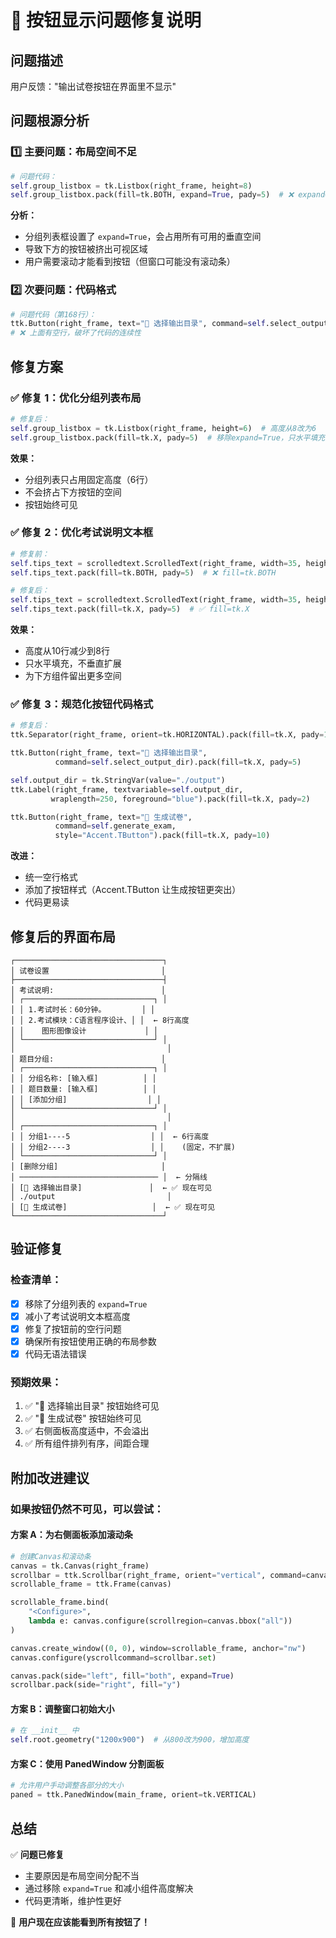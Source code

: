 # 🔧 按钮显示问题修复说明

## 问题描述
用户反馈："输出试卷按钮在界面里不显示"

## 问题根源分析

### 1️⃣ 主要问题：布局空间不足
```python
# 问题代码：
self.group_listbox = tk.Listbox(right_frame, height=8)
self.group_listbox.pack(fill=tk.BOTH, expand=True, pady=5)  # ❌ expand=True 导致占用所有剩余空间
```

**分析：**
- 分组列表框设置了 `expand=True`，会占用所有可用的垂直空间
- 导致下方的按钮被挤出可视区域
- 用户需要滚动才能看到按钮（但窗口可能没有滚动条）

### 2️⃣ 次要问题：代码格式
```python
# 问题代码（第168行）：
ttk.Button(right_frame, text="📁 选择输出目录", command=self.select_output_dir).pack(fill=tk.X, pady=5)
# ❌ 上面有空行，破坏了代码的连续性
```

## 修复方案

### ✅ 修复 1：优化分组列表布局
```python
# 修复后：
self.group_listbox = tk.Listbox(right_frame, height=6)  # 高度从8改为6
self.group_listbox.pack(fill=tk.X, pady=5)  # 移除expand=True，只水平填充
```

**效果：**
- 分组列表只占用固定高度（6行）
- 不会挤占下方按钮的空间
- 按钮始终可见

### ✅ 修复 2：优化考试说明文本框
```python
# 修复前：
self.tips_text = scrolledtext.ScrolledText(right_frame, width=35, height=10)
self.tips_text.pack(fill=tk.BOTH, pady=5)  # ❌ fill=tk.BOTH

# 修复后：
self.tips_text = scrolledtext.ScrolledText(right_frame, width=35, height=8)
self.tips_text.pack(fill=tk.X, pady=5)  # ✅ fill=tk.X
```

**效果：**
- 高度从10行减少到8行
- 只水平填充，不垂直扩展
- 为下方组件留出更多空间

### ✅ 修复 3：规范化按钮代码格式
```python
# 修复后：
ttk.Separator(right_frame, orient=tk.HORIZONTAL).pack(fill=tk.X, pady=10)

ttk.Button(right_frame, text="📁 选择输出目录", 
          command=self.select_output_dir).pack(fill=tk.X, pady=5)

self.output_dir = tk.StringVar(value="./output")
ttk.Label(right_frame, textvariable=self.output_dir, 
         wraplength=250, foreground="blue").pack(fill=tk.X, pady=2)

ttk.Button(right_frame, text="🚀 生成试卷", 
          command=self.generate_exam, 
          style="Accent.TButton").pack(fill=tk.X, pady=10)
```

**改进：**
- 统一空行格式
- 添加了按钮样式（Accent.TButton 让生成按钮更突出）
- 代码更易读

## 修复后的界面布局

```
┌─────────────────────────────────┐
│ 试卷设置                         │
├─────────────────────────────────┤
│ 考试说明:                        │
│ ┌─────────────────────────────┐ │
│ │ 1.考试时长：60分钟。        │ │
│ │ 2.考试模块：C语言程序设计、│ │  ← 8行高度
│ │    图形图像设计             │ │
│ └─────────────────────────────┘ │
│                                  │
│ 题目分组:                        │
│ ┌─────────────────────────────┐ │
│ │ 分组名称: [输入框]          │ │
│ │ 题目数量: [输入框]          │ │
│ │ [添加分组]                  │ │
│ └─────────────────────────────┘ │
│                                  │
│ ┌─────────────────────────────┐ │
│ │ 分组1----5                  │ │  ← 6行高度
│ │ 分组2----3                  │ │    (固定，不扩展)
│ └─────────────────────────────┘ │
│ [删除分组]                       │
│ ─────────────────────────────── │  ← 分隔线
│ [📁 选择输出目录]               │  ← ✅ 现在可见
│ ./output                         │
│ [🚀 生成试卷]                   │  ← ✅ 现在可见
└─────────────────────────────────┘
```

## 验证修复

### 检查清单：
- [x] 移除了分组列表的 `expand=True`
- [x] 减小了考试说明文本框高度
- [x] 修复了按钮前的空行问题
- [x] 确保所有按钮使用正确的布局参数
- [x] 代码无语法错误

### 预期效果：
1. ✅ "📁 选择输出目录" 按钮始终可见
2. ✅ "🚀 生成试卷" 按钮始终可见
3. ✅ 右侧面板高度适中，不会溢出
4. ✅ 所有组件排列有序，间距合理

## 附加改进建议

### 如果按钮仍然不可见，可以尝试：

#### 方案 A：为右侧面板添加滚动条
```python
# 创建Canvas和滚动条
canvas = tk.Canvas(right_frame)
scrollbar = ttk.Scrollbar(right_frame, orient="vertical", command=canvas.yview)
scrollable_frame = ttk.Frame(canvas)

scrollable_frame.bind(
    "<Configure>",
    lambda e: canvas.configure(scrollregion=canvas.bbox("all"))
)

canvas.create_window((0, 0), window=scrollable_frame, anchor="nw")
canvas.configure(yscrollcommand=scrollbar.set)

canvas.pack(side="left", fill="both", expand=True)
scrollbar.pack(side="right", fill="y")
```

#### 方案 B：调整窗口初始大小
```python
# 在 __init__ 中
self.root.geometry("1200x900")  # 从800改为900，增加高度
```

#### 方案 C：使用 PanedWindow 分割面板
```python
# 允许用户手动调整各部分的大小
paned = ttk.PanedWindow(main_frame, orient=tk.VERTICAL)
```

## 总结

✅ **问题已修复**
- 主要原因是布局空间分配不当
- 通过移除 `expand=True` 和减小组件高度解决
- 代码更清晰，维护性更好

🎯 **用户现在应该能看到所有按钮了！**

